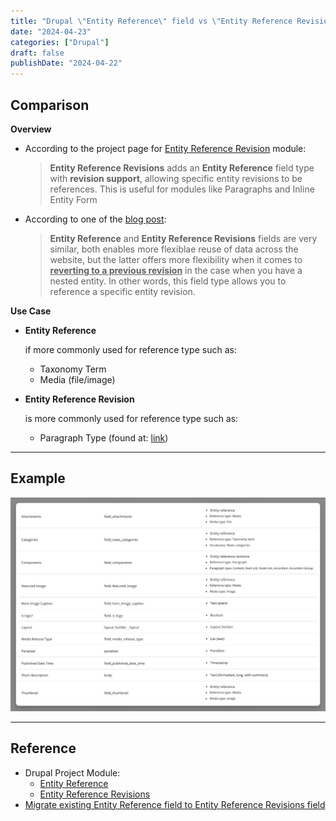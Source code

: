 ```yaml
---
title: "Drupal \"Entity Reference\" field vs \"Entity Reference Revision\" field"
date: "2024-04-23"
categories: ["Drupal"]
draft: false
publishDate: "2024-04-22"
---
```




## Comparison

**Overview**

-   According to the project page for [Entity Reference Revision](https://www.drupal.org/project/entity_reference_revisions) module:

    >   **Entity Reference Revisions** adds an **Entity Reference** field type with **revision support**, allowing specific entity revisions to be references. This is useful for modules like Paragraphs and Inline Entity Form

-   According to one of the [blog post](https://gorannikolovski.com/blog/migrate-existing-entity-reference-field-entity-reference-revisions-field#:~:text=Entity%20Reference%20and%20Entity%20Reference,reference%20a%20specific%20entity%20revision.):

    >    **Entity Reference** and **Entity Reference Revisions** fields are very similar, both enables more flexiblae reuse of data across the website, but the latter offers more flexibility when it comes to **<u>reverting to a previous revision</u>** in the case when you have a nested entity. In other words, this field type allows you to reference a specific entity revision.

**Use Case**

-   **Entity Reference**

    if more commonly used for reference type such as:

    -   Taxonomy Term
    -   Media (file/image)

-   **Entity Reference Revision**

    is more commonly used for reference type such as:

    -   Paragraph Type (found at: [link](https://www.drupal.org/project/paragraphs))



---

## Example

![2024-04-23T090655](2024-04-23T090655.jpg)





---


## Reference
- Drupal Project Module:
    - [Entity Reference](https://www.drupal.org/project/entityreference)
    - [Entity Reference Revisions](https://www.drupal.org/project/entity_reference_revisions)
- [Migrate existing Entity Reference field to Entity Reference Revisions field](https://gorannikolovski.com/blog/migrate-existing-entity-reference-field-entity-reference-revisions-field#:~:text=Entity%20Reference%20and%20Entity%20Reference,reference%20a%20specific%20entity%20revision.)